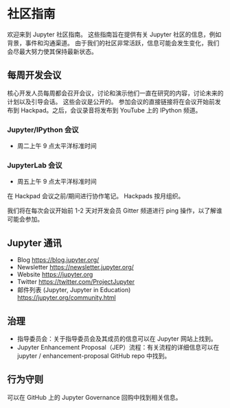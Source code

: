 # 社区指南

欢迎来到 Jupyter 社区指南。
这些指南旨在提供有关 Jupyter 社区的信息，例如背景，事件和沟通渠道。
由于我们的社区非常活跃，信息可能会发生变化，我们会尽最大努力使其保持最新状态。

## 每周开发会议

核心开发人员每周都会召开会议，讨论和演示他们一直在研究的内容，讨论未来的计划以及引导会话。
这些会议是公开的。
参加会议的直接链接将在会议开始前发布到 Hackpad。之后，会议录音将发布到 YouTube 上的 IPython 频道。

### Jupyter/IPython 会议

- 周二上午 9 点太平洋标准时间

### JupyterLab 会议

- 周五上午 9 点太平洋标准时间

在 Hackpad 会议之前/期间进行协作笔记。 Hackpads 按月组织。

我们将在每次会议开始前 1-2 天对开发会员 Gitter 频道进行 ping 操作，以了解谁可能会参加。

## Jupyter 通讯

- Blog <https://blog.jupyter.org/>
- Newsletter <https://newsletter.jupyter.org/>
- Website <https://jupyter.org>
- Twitter <https://twitter.com/ProjectJupyter>
- 邮件列表 (Jupyter, Jupyter in Education) <https://jupyter.org/community.html>

## 治理

- 指导委员会：关于指导委员会及其成员的信息可以在 Jupyter 网站上找到。
- Jupyter Enhancement Proposal（JEP）流程：有关流程的详细信息可以在 jupyter / enhancement-proposal GitHub repo 中找到。

## 行为守则

可以在 GitHub 上的 Jupyter Governance 回购中找到相关信息。
